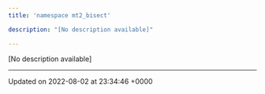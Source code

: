 ```yaml
---
title: 'namespace mt2_bisect'

description: "[No description available]"

---
```







[No description available]






-------------------------------

Updated on 2022-08-02 at 23:34:46 +0000